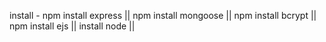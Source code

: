 install - 
npm install express ||
npm install mongoose ||
npm install bcrypt ||
npm install ejs ||
install node ||

